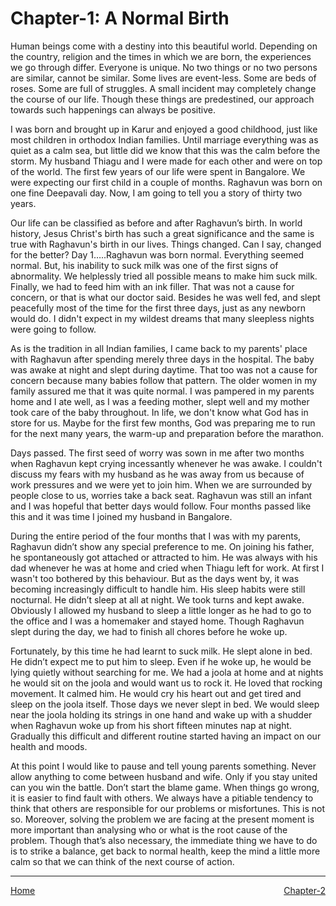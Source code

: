 # Chapter-1: A Normal Birth

Human beings come with a destiny into this beautiful world. Depending on the country, religion and the times in which we are born, the experiences we go through differ. Everyone is unique. No two things or no two persons are similar, cannot be similar. Some lives are event-less. Some are beds of roses. Some are full of struggles. A small incident may completely change the course of our life. Though these things are predestined, our approach towards such happenings can always be positive.

I was born and brought up in Karur and enjoyed a good childhood, just like most children in orthodox Indian families. Until marriage everything was as quiet as a calm sea, but little did we know that this was the calm before the storm. My husband Thiagu and I were made for each other and were on top of the world. The first few years of our life were spent in Bangalore. We were expecting our first child in a couple of months. Raghavun was born on one fine Deepavali day. Now, I am going to tell you a story of thirty two years.

Our life can be classified as before and after Raghavun’s birth. In world history, Jesus Christ's birth has such a great significance and the same is true with Raghavun's birth in our lives. Things changed. Can I say, changed for the better? Day 1…..Raghavun was born normal. Everything seemed normal. But, his inability to suck milk was one of the first signs of abnormality. We helplessly tried all possible means to make him suck milk. Finally, we had to feed him with an ink filler. That was not a cause for concern, or that is what our doctor said. Besides he was well fed, and slept peacefully most of the time for the first three days, just as any newborn would do. I didn't expect in my wildest dreams that many sleepless nights were going to follow.

As is the tradition in all Indian families, I came back to my parents' place with Raghavun after spending merely three days in the hospital. The baby was awake at night and slept during daytime. That too was not a cause for concern because many babies follow that pattern. The older women in my family assured me that it was quite normal. I was pampered in my parents home and I ate well, as I was a feeding mother, slept well and my mother took care of the baby throughout. In life, we don't know what God has in store for us. Maybe for the first few months, God was preparing me to run for the next many years, the warm-up and preparation before the marathon.

Days passed. The first seed of worry was sown in me after two months when Raghavun kept crying incessantly whenever he was awake. I couldn't discuss my fears with my husband as he was away from us because of work pressures and we were yet to join him. When we are surrounded by people close to us, worries take a back seat. Raghavun was still an infant and I was hopeful that better days would follow. Four months passed like this and it was time I joined my husband in Bangalore.

During the entire period of the four months that I was with my parents, Raghavun didn’t show any special preference to me. On joining his father, he spontaneously got attached or attracted to him. He was always with his dad whenever he was at home and cried when Thiagu left for work. At first I wasn't too bothered by this behaviour. But as the days went by, it was becoming increasingly difficult to handle him. His sleep habits were still nocturnal. He didn’t sleep at all at night. We took turns and kept awake. Obviously I allowed my husband to sleep a little longer as he had to go to the office and I was a homemaker and stayed home. Though Raghavun slept during the day, we had to finish all chores before he woke up. 

Fortunately, by this time he had learnt to suck milk. He slept alone in bed. He didn’t expect me to put him to sleep. Even if he woke up, he would be lying quietly without searching for me. We had a joola at home and at nights he would sit on the joola and would want us to rock it. He loved that rocking movement. It calmed him. He would cry his heart out and get tired and sleep on the joola itself. Those days we never slept in bed. We would sleep near the joola holding its strings in one hand and wake up with a shudder when Raghavun woke up from his short fifteen minutes nap at night. Gradually this difficult and different routine started having an impact on our health and moods. 

At this point I would like to pause and tell young parents something. Never allow anything to come between husband and wife. Only if you stay united can you win the battle. Don’t start the blame game. When things go wrong, it is easier to find fault with others. We always have a pitiable tendency to think that others are responsible for our problems or misfortunes. This is not so. Moreover, solving the problem we are facing at the present moment is more important than analysing who or what is the root cause of the problem. Though that’s also necessary, the immediate thing we have to do is to strike a balance, get back to normal health, keep the mind a little more calm so that we can think of the next course of action.

<hr>
<span style="display:flex; justify-content: space-between;">
	<a href="index.html">Home</a> <a href="Chapter_2.html">Chapter-2</a> </span> 